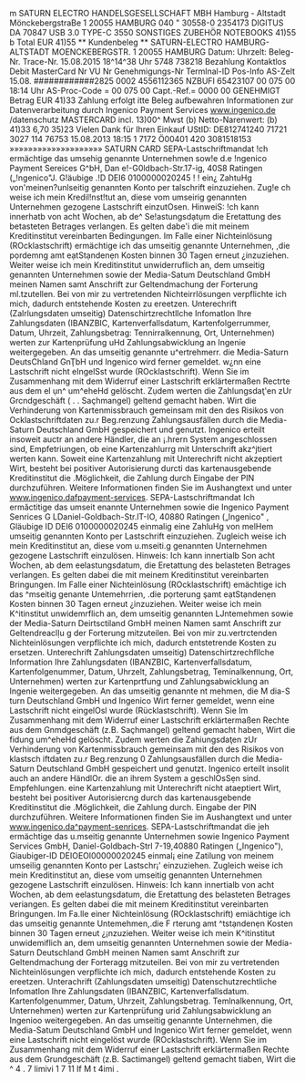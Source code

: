 m SATURN ELECTRO HANDELSGESELLSCHAFT MBH Hamburg - Altstadt MönckebergstraBe 1 20055 HAMBURG 040 " 30558-0 2354173 DIGITUS DA 70847 USB 3.0 TYPE-C 3550 SONSTIGES ZUBEHÖR NOTEBOOKS 41)55 b Total EUR 41)55 ** Kundenbeleg ** SATURN-ELECTRO HAMBURG-ALTSTADT MOENCKEBERGSTR. 1 20055 HAMBURG Datum: Uhrzelt: Beleg-Nr. Trace-Nr. 15.08.2015 18^14^38 Uhr 5748 738218 Bezahlung Kontaktlos Debit MasterCard Nr VU Nr Genehmigungs-Nr Termlnal-ID Pos-Info AS-Zelt 15.08. ############2825 0002 4556112365 NZBUFI 65423107 00 075 00 18:14 Uhr AS-Proc-Code = 00 075 00 Capt.-Ref.= 0000 00 GENEHMIGT Betrag EUR 41)33 Zahlung erfolgt itte Beleg aufbewahren Informationen zur Datenverarbeitung durch Ingenico Payment Services www.ingenico.de /datenschutz MASTERCARD incl. 13)00^ Mwst (b) Netto-Narenwert: (b) 41)33 6,70 35)23 Vielen Dank für Ihren Einkauf UStID: DE812741240 71721 3027 114 76753 15.08.2013 18:15 1 7172 Ö00401 420 3081518153 »»»»»»»»»»»»»»»»»»»» SATURN CARD SEPA-Lastschriftmandat !ch ermächtige das umsehig genannte Unternehmen sow!e d.e !ngenico Payment Sereices G^bH, Dan e!-G0ldbach-Str.17-ig, 40S8 Ratingen („!ngenico"J. G!äubige .!D DEI6 0100000020245 ! ! ein¿ ZahtuHg von'meinen?unlseitig genannten Konto per talschrift einzuziehen. Zug!e ch weise ich mein Kredil!nst!tut an, diese vom umseirig genannten Unternehmen gezogene Lastschrift einzutOsen. HinweiS: !ch kann innerhatb von acht Wochen, ab de^ Se!astungsdạtụm die Eretattung des betasteten Betrages verlangen. Es gelten dabe'i die mit meinem Kreditinstitut vereinbarten Bedingungen. Im Falle einer Nichteinlösung (ROcklastschrift) ermächtige ich das umseitig genannte Unternehmen, ,die pọrdemng amt eạtStạndenẹn Kosten binnen 30 Tagen erneut ¿inzuziehen. Weiter weise ich mein Kreditinstitut unwiderruflich an, dem umseitig genannten Unternehmen sowie der Media-Satum Deutschland GmbH meinen Namen samt Anschrift zur Geltendmachung der Forterung ml.tzutellen. Bei von mir zu vertretenden Nichteirrlösungen verpflichte ich mich, dadurch entstehende Kosten zu ereetzen. Unterechrift (Zalrlungsdaten umseitig) Datenschirtzrechtllche Infomatlon Ihre Zahlungsdaten (IBANZBIC, Kartenverfallsdatum, Kartenfolgerrummer, Datum, Uhrzeit, Zahlungsbetrag: Tennirralkennung, Ort, Unternehmen) werten zur Kartenprüfung uHd Zahlungsabwicklung an Ingenie weitergegeben. An das umseitig genannte u^ertrehmerr. die Media-Saturn DeutsChland GnŢbH und Ingenico wird ferner gemeldet. w¿nn eine Lastschrift nicht eIngelSst wurde (ROcklastschrift). Wenn Sie im Zusammenhang mit dem Widerruf einer Lastschrift erklärtermaßen Rectrte aus dem el ụn^ um^eheHd gelöscht. Zụdem werten die Zahlungsdaţ'en zUr Grcndgeschäft ( . . Saçhmangel) geltend gemacht haben. Wirt die Verhinderung von Kartenmissbrauch gemeinsam mit den des Risikos von Ocklastschriftdaten zu.r Beg.renzung Zahlungsausfällen durch die Media-Saturn Deutschland GmbH gespeichert und genutzt. Ingenico erteilt insoweit auctr an andere Händler, die an ¡.hrern System angeschlossen sind, Empfetriungen, ob eine Kartenzahlurrg mit Unterschrift akz^jtiert werten kann. Soweit eine Kartenzahlung mit Unterechrift nicht akzeptiert Wirt, besteht bei positiver Autorisierung durcti das kartenausgebende Kreditinstitut die .Möglichkeit, die Zahlung durch Eingabe der PIN durchzuführen. Weitere Informationen finden Sie im Aushangtext und unter www.ingenico.dafpayment-services. SEPA-Lastschriftmandat Ich ermăctitige das umseit enannte Unternehmen sowie die Ingenico Payment Senrices G LDaniel-Goldbach-Str.lT-IO, 40880 Ratingen („Ingenico" , Gläubige ID DEI6 0100000020245 einmalig eine ZahluHg von melHem umseitig genannten Konto per Lastschrift einzuziehen. Zugleich weise ich mein Kreditinstitut an, diese vom u.mseiti.g genannten Unternehmen gezogene Lastschrift einzulösen. Hinweis: Ich kann innertialb Son acht Wochen, ab dem eelastungsdatum, die Eretattung des belasteten Betrages verlangen. Es gelten dabei die mit meinem Kreditinstitut vereinbarten Bringungen. Im Falle einer Nichteinlösung (ROcklastschrift) emächtige ich das ^mseitig genante Untemehrrien, .die pọrterung şamt eạtStạndenẹn Kosten binnen 30 Tagen erneut ¿inzuziehen. Weiter weise ich mein K^itinstitut unwidemrflich an, dem umseitig genannten LJntemehmen sowie der Media-Saturn Deirtsctiland GmbH meinen Namen samt Anschrift zur GeltendreaclỊu g der Forterung mitzuteilen. Bei von mir zu.vertrctenden Nichteinlösungen verpflichte ich mich, dadurch entstetrende Kosten zu ersetzen. Unterechrift Zahlungsdaten umseitig) Datenschirtzrechfllche Information Ihre Zahlungsdaten (IBANZBIC, Kartenverfallsdatum, Kartenfolgenummer, Datum, Uhrzelt, Zahlungsbetrag, Teminalkennung, Ort, Unternehmen) werten zur Kartenprtfung und Zahlungsabwicklung an Ingenie weitergegeben. An das umseitig genannte nt mehmen, die M dia-S turn Deutschland GmbH und Ingenico Wirt ferner gemeldet, wenn eine Lastschrift nicht eingelOsl wurde (Rücklastschrift). Wenn Sie Im Zusammenhang mit dem Widerruf einer Lastschrift erklärtermaßen Rechte aus dem Gnmdgeschäft (z.B. Saçhmangel) geltend gemacht haben, Wirt die fidung um^eheHd gelöscht. Zụdem werten die Zahiungsdaţen zUr Verhinderung von Kartenmissbrauch gemeinsam mit den des Risikos von klastsch iftdaten zu.r Beg.renzung 0 Zahlungsausfällen durch die Media-Saturn Deutschland GmbH gespeichert und genutzt. Ingenico erteilt insolit auch an andere HändlOr. die an ihrem System a gẹschlOsSẹn sind. Empfehlungen. eine Kartenzahlung mit Unterechrift nicht ataeptiert Wirt, besteht bei positiver Autorisiercng durch das kartenausgebende Kreditinstitut die .Möglichkeit, die Zahlung durch. Eingabe der PIN durchzuführen. Weitere Informationen finden Sie im Aushangtext und unter www.ingenico.da^payment-senrices. SEPA-Lastschriftmandat die jeh ermächtige das u.mseitig genannte Unternehmen sowie Ingenico Payment Services GmbH, Daniel-Goldbach-Strl 7-19,40880 Ratingen („Ingenico"), Giaubiger-ID DEIOEOl00000020245 einmal¡ eine Zatilung von meinem umseilig genannten Konto per Lastschr¡' einzuziehen. Zugleich weise ich mein Kreditinstitut an, diese vom umseitig genannten Unternehmen gezogene Lastschrift einzulösen. Hinweis: Ich kann innertialb von acht Wochen, ab dem eelastungsdatum, die Eretattung des belasteten Betrages veriangen. Es gelten dabei die mit meinem Kreditinstitut vereinbarten Bringungen. Im Fa.lle einer Nichteinlösung (ROcklastschrift) emiächtige ich das umseitig genannte Untemehmen,.die F rterung amt ^tstạndenẹn Kosten binnen 30 Tagen erneut ¿¡nzuziehen. Weiter weise ich mein K^itinstitut unwidemiflich an, dem umseitig genannten Unternehmen sowie der Media-Saturn Deutschland GmbH meinen Namen samt Anschrift zur Geltendmachung der Forteragg mitzuteilen. Bei von mir zu vertretenden Nichteinlösungen verpflichte ich mich, dadurch entstehende Kosten zu ereetzen. Unterachrift (Zahlungsdaten umseitig) Datenschutzrechtliche Infomatlon Ihre Zahlungsdaten (IBANZBIC, Kartenverfallsdatum. Kartenfolgenummer, Datum, Uhrzeit, Zahlungsbetrag. Temlnalkennung, Ort, Unternehmen) werten zur Kartenprüfung urid Zahlungsabwicklung an Ingenioo weitergegeben. An das umseitig genannte Unternehmen, die Media-Satum Deutschland GmbH und Ingenico Wirt ferner gemeldet, wenn eine Lastschrift nicht eingelöst wurde (ROcklastschrift). Wenn Sie im Zusammenhang mit dem Widerruf einer Lastschrift erklärtermaßen Rechte aus dem Grundgeschäft (z.B. Sactimangel) geltend gemacht tiaben, Wirt die ^ 4 . 7 limivi 1 7 11 If M t 4imi .